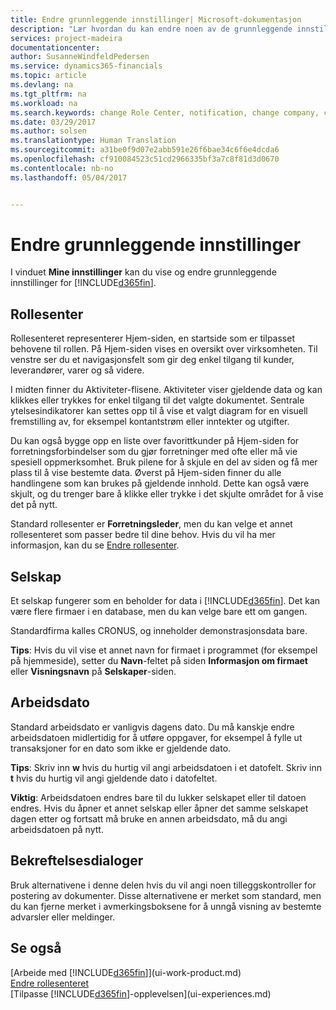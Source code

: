 ```yaml
---
title: Endre grunnleggende innstillinger| Microsoft-dokumentasjon
description: "Lær hvordan du kan endre noen av de grunnleggende innstillingene i Financials."
services: project-madeira
documentationcenter: 
author: SusanneWindfeldPedersen
ms.service: dynamics365-financials
ms.topic: article
ms.devlang: na
ms.tgt_pltfrm: na
ms.workload: na
ms.search.keywords: change Role Center, notification, change company, change work date
ms.date: 03/29/2017
ms.author: solsen
ms.translationtype: Human Translation
ms.sourcegitcommit: a31be0f9d07e2abb591e26f6bae34c6f6e4dcda6
ms.openlocfilehash: cf910084523c51cd2966335bf3a7c8f81d3d0670
ms.contentlocale: nb-no
ms.lasthandoff: 05/04/2017


---
```

# <a name="changing-basic-settings"></a>Endre grunnleggende innstillinger
I vinduet **Mine innstillinger** kan du vise og endre grunnleggende innstillinger for [!INCLUDE[d365fin](includes/d365fin_md.md)].  

## <a name="role-center"></a>Rollesenter
Rollesenteret representerer Hjem-siden, en startside som er tilpasset behovene til rollen. På Hjem-siden vises en oversikt over virksomheten. Til venstre ser du et navigasjonsfelt som gir deg enkel tilgang til kunder, leverandører, varer og så videre.

I midten finner du Aktiviteter-flisene. Aktiviteter viser gjeldende data og kan klikkes eller trykkes for enkel tilgang til det valgte dokumentet. Sentrale ytelsesindikatorer kan settes opp til å vise et valgt diagram for en visuell fremstilling av, for eksempel kontantstrøm eller inntekter og utgifter.

Du kan også bygge opp en liste over favorittkunder på Hjem-siden for forretningsforbindelser som du gjør forretninger med ofte eller må vie spesiell oppmerksomhet. Bruk pilene for å skjule en del av siden og få mer plass til å vise bestemte data. Øverst på Hjem-siden finner du alle handlingene som kan brukes på gjeldende innhold. Dette kan også være skjult, og du trenger bare å klikke eller trykke i det skjulte området for å vise det på nytt.

Standard rollesenter er **Forretningsleder**, men du kan velge et annet rollesenteret som passer bedre til dine behov. Hvis du vil ha mer informasjon, kan du se [Endre rollesenter](change-role.md).

## <a name="company"></a>Selskap
Et selskap fungerer som en beholder for data i [!INCLUDE[d365fin](includes/d365fin_md.md)]. Det kan være flere firmaer i en database, men du kan velge bare ett om gangen.

Standardfirma kalles CRONUS, og inneholder demonstrasjonsdata bare.

**Tips**: Hvis du vil vise et annet navn for firmaet i programmet (for eksempel på hjemmeside), setter du **Navn**-feltet på siden **Informasjon om firmaet** eller **Visningsnavn** på **Selskaper**-siden.  

## <a name="work-date"></a>Arbeidsdato
Standard arbeidsdato er vanligvis dagens dato. Du må kanskje endre arbeidsdatoen midlertidig for å utføre oppgaver, for eksempel å fylle ut transaksjoner for en dato som ikke er gjeldende dato.

**Tips**: Skriv inn **w** hvis du hurtig vil angi arbeidsdatoen i et datofelt. Skriv inn **t** hvis du hurtig vil angi gjeldende dato i datofeltet.

**Viktig**: Arbeidsdatoen endres bare til du lukker selskapet eller til datoen endres. Hvis du åpner et annet selskap eller åpner det samme selskapet dagen etter og fortsatt må bruke en annen arbeidsdato, må du angi arbeidsdatoen på nytt.

## <a name="confirmation-dialogs"></a>Bekreftelsesdialoger
Bruk alternativene i denne delen hvis du vil angi noen tilleggskontroller for postering av dokumenter. Disse alternativene er merket som standard, men du kan fjerne merket i avmerkingsboksene for å unngå visning av bestemte advarsler eller meldinger.

## <a name="see-also"></a>Se også
[Arbeide med [!INCLUDE[d365fin](includes/d365fin_md.md)]](ui-work-product.md)  
[Endre rollesenteret](change-role.md)  
[Tilpasse [!INCLUDE[d365fin](includes/d365fin_md.md)]-opplevelsen](ui-experiences.md)  

